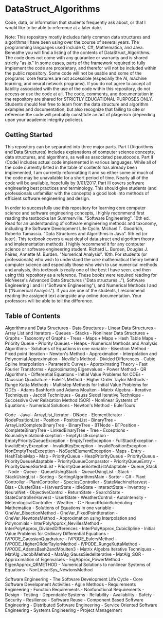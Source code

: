 # DataStruct_Algorithms
Code, data, or information that students frequently ask about, or that I would like to be able to reference at a later date.

Note:
This repository mostly includes fairly common data structures and algorithms I have been using over the course of several years. The programming languages used include C, C#, Mathematica, and Java.
Beneathe you will find a listing of the contents of DataStruct_Algorithms. The code does not come with any guarantee or warranty and is shared strictly "as is." In some cases, parts of the framework required to fully 
implement the code are proprietary, and therefor will not be included within the public repository. Some code will not be usable and some of the programs' core features are not accessible (especially the AI, machine 
learning, and neural network programs). If you do not agree to accept all liability associated with the use of the code within this repository, do not access or use the code at all. The code, comments, and documentation 
in the repository are shared for STRICTLY EDUCATIONAL PURPOSES ONLY. Students should feel free to learn from the data structure and algorithm examples and documentation, but also recognize that failing to cite or reference 
the code will probably constitute an act of plagerism (depending upon your academic integrity policies).

## Getting Started
This repository can be separated into three major parts. Part I (Algorithms and Data Structures) includes explanations of computer science concepts, data structures, and algorithms, as well as associated pseudocode.
Part II (Code) includes actual code implemented in various languages. While all of the code currently listed in the table of contents has already been implemented, I am currently reformatting it and so either some
or much of the code may be unavailable for a short period of time. Nearly all of the code will be available, hopefully by 9/01/2017. Part III covers software engineering best practices and terminology. This should give
students (and professionals unfamiliar with the concepts) a good look into methods of efficient software engineering and design.
 
In order to successfully use this repository for learning core computer science and software engineering concepts, I highly recommend first reading the textbooks
	Ian Summerville. "Software Engineering". 10th ed. Read for an understanding of software engineering methods and taxonomy, including the Software Development Life Cycle.
	Michael T. Goodrich, Roberto Tamassia. "Data Structures and Algorithms in Java". 5th ed (or later). This textbook covers a vast deal of data struct and algorithm theory and implementation methods. I highly recommend it for any computer science or software engineering student.
	Richard L. Burden, Douglas J. Faires, Annette M. Burden. "Numerical Analysis". 10th. For students (or professionals) who wish to understand the core mathematical theory behind computer science and especially those who wish to use numerical methods and analysis, this textbook is really one of the best I have seen.
	and then using this repository as a reference.
These books were required reading for McNeese's Advanced Data Structures ("Data structures..."), Software Engineering I and II ("Software Engineering"), and Numerical Methods I and II ("Numerical Analysis"). If you are one of the students, I recommend reading the assigned text alongside any online documentation. Your professors will be able to tell the difference.

## Table of Contents

Algorithms and Data Structures
	- Data Structures
		- Linear Data Structures
			- Array List and Iterators
			- Queues
			- Stacks
		- Nonlinear Data Structures
			+ Graphs
				- Taxonomy of Graphs
				- Trees
		- Maps
			+ Maps
			+ Hash Table Maps
		- Priority Queue
			- Priority Queues
			- Heaps
	- Numerical Methods and Analysis Algorithms
		- Solutions of Equations in one variable
			- Bisection Method
			- Fixed point Iteration
			- Newton's Method
		- Approximation
			- Interpolation and Polynomial Approximation
				- Neville's Method
				- Divided Differences
				- Cubic Spline Interpolation
				- Parametric Curves
			- Approximating Theory
				- Fast Fourier Transforms
			- Approximating Eigenvalues
				- Power Method
				- QR Algorithms
		- Differential Equations
			- Initial Value Problems for ODEs
				- Gaussian Quadrature
				- Euler's Method
				- Higher Order Taylor Methods
				- Runge Kutta Methods
			- Multistep Methods for Initial Value Problems for ODEs
				- Adams Bashforth and Adams Moulten
		- Matrix Algebra
			- Iterative Techniques
				- Jacobi Techniques
				- Gauss Siedel Iterative Technique
				- Successive Over Relaxation Method (SOR)
		- Nonlinear Systems of Equations
			- Numerical Solutions
				- Newton's Method
	- EulerTours
	
  
Code
	- Java
		- ArrayList_Iterator
			- DNode
			- ElementIterator
			- NodePositionList
			- Position
			- PositionList
		- BinaryTree
			- ArrayListCompleteBinaryTree
			- BinaryTree
			- BTNode
			- BTPosition
			- CompleteBinaryTree
			- LinkedBinaryTree
			- Tree
		- Exceptions
			- BounadryViolationException
			- EmptyListException
			- EmptyPriorityQueueException
			- EmptyTreeException
			- FullStackException
			- InvalidEntryException
			- InvalidKeyException
			- InvalidPositionException
			- NonEmptyTreeException
			- NoSuchElementException
		- Maps
			- Entry
			- HashTableMap
			- Map
		- PriorityQueue
			- HeapPriorityQueue
			- PriorityQueue
			- PriorityQueueAdaptable
			- PriorityQueueComparator
			- PriorityQueueEntry
			- PriorityQueueSortedList
			- PriorityQueueSortedListAdaptable
		- Queue_Stack
			- Node
			- Queue
			- QueueUsingStack
			- QueueUsingList
			- Stack
			- StackUsingList
		- Sorting
			- SortingAlgorithmsMain
			- Sorter
	- C#
		- Plant Controller
			- PlantController
			- SpeciesController
		- StateMachineHarvest
			- Bias
			- ClusterBias
			- HarvestState
			- IdleState
			- InteractState
			- Inventroy
			- NeuralNet
			- ObjectiveControl
			- ReturnState
			- SearchState
			- StateControllerHarvest
			- UserIState
		- WeatherControl
			- AutoIntensity
			- MeterologicalController
			- Weather
	- C
		- RoundRobinScheduling
	- Mathematica
		- Solutions of Equations in one variable
			- OneVar_BisectionMethod
			- OneVar_FixedPointIteration
			- OneVar_NewtonsMethod
		- Approximation using Interpolation and Polynomials
			- InterPolyApprox_NevillesMethod
			- InterPolyApprox_DividedDifferences
			- InterPolyApprox_CubicSpline
		- Initial Value Problems for Ordinary Differential Equations
			- IVPODE_GaussianQuadrature
			- IVPODE_EulersMethod
			- IVPODE_HigherORderTaylorMethod
			- IVPODE_RungeKuttaMethod
			- IVPODE_AdamsBash2andMoulten3
		- Matrix Algebra Iterative Techniques
			- MatAlg_JacobiMethod
			- MatAlg_GaussSiedelIterative
			- MatAlg_SOR
		- Approximation of Eigenvalues
			- EigApprox_PowerMethod
			- EigenApprox_QRMETHOD
		- Numerical Solutions to nonlinear Systems of Equations
			- NonLinearSys_NewtonsMethod


Software Engineering
	- The Software Development Life Cycle
	- Core Software Development Activities
	- Agile Methods
	- Requirements Engineering
		- Function Requirements
		- Nonfunctional Requirements
	- Design
	- Testing
	- Dependable Systems
		- Reliability
		- Availability
		- Safety
		- Security
		- Resilience
	- Software Reuse
	- Component Based Software Engineering
	- Distributed Software Engineering
	- Service Oriented Software Engineering
	- Systems Engineering
	- Project Management
